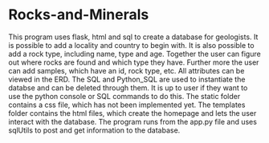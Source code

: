 # Rocks-and-Minerals
This program uses flask, html and sql to create a database for geologists. It is possible to add a locality and country to begin with. It is also possible to add a rock type, including name, type and age. Together the user can figure out where rocks are found and which type they have. Further more the user can add samples, which have an id, rock type, etc. All attributes can be viewed in the ERD.
The SQL and Python_SQL are used to instantiate the databse and can be deleted through them. It is up to user if they want to use the python console or SQL commands to do this.
The static folder contains a css file, which has not been implemented yet.
The templates folder contains the html files, which create the homepage and lets the user interact with the database.
The program runs from the app.py file and uses sqlUtils to post and get information to the database.

